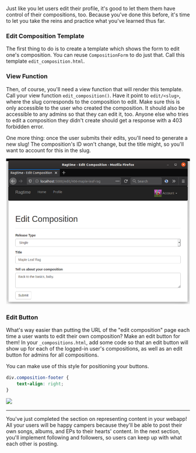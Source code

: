 Just like you let users edit their profile, it's good to let them them have control of their compositions, too. Because you've done this before, it's time to let you take the reins and practice what you've learned thus far.

### Edit Composition Template

The first thing to do is to create a template which shows the form to edit one's composition. You can reuse `CompositionForm` to do just that. Call this template `edit_composition.html`.

### View Function

Then, of course, you'll need a view function that will render this template. Call your view function `edit_composition()`. Have it point to `edit/<slug>`, where the slug corresponds to the composition to edit. Make sure this is only accessible to the user who created the composition. It should also be accessible to any admins so that they can edit it, too. Anyone else who tries to edit a composition they didn't create should get a response with a 403 forbidden error.

One more thing: once the user submits their edits, you'll need to generate a new slug! The composition's ID won't change, but the title might, so you'll want to account for this in the slug.

![](../images/edit_composition_form.png)

### Edit Button

What's way easier than putting the URL of the "edit composition" page each time a user wants to edit their own composition? Make an edit button for them! In your `_compositions.html`, add some code so that an edit button will show up for each of the logged-in user's compositions, as well as an edit button for admins for all compositions.

You can make use of this style for positioning your buttons.

```css
div.composition-footer {
    text-align: right;
}
```

![](../images/edit_composition_button.png)

___

You've just completed the section on representing content in your webapp! All your users will be happy campers because they'll be able to post their own songs, albums, and EPs to their hearts' content. In the next section, you'll implement following and followers, so users can keep up with what each other is posting.
